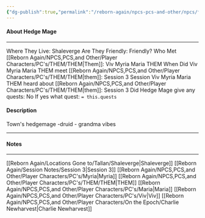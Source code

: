 ```yaml
---
{"dg-publish":true,"permalink":"/reborn-again/npcs-pcs-and-other/npcs/friendly/hedge-mage/"}
---
```



#### About Hedge Mage
---
Where They Live: Shaleverge
Are They Friendly: Friendly?
Who Met [[Reborn Again/NPCS,PCS,and Other/Player Characters/PC's/THEM/THEM\|Them]]: Viv Myria Maria THEM
When Did Viv Myria Maria THEM meet [[Reborn Again/NPCS,PCS,and Other/Player Characters/PC's/THEM/THEM\|them]]: Session 3
Session Viv Myria Maria THEM heard about [[Reborn Again/NPCS,PCS,and Other/Player Characters/PC's/THEM/THEM\|them]]: Session 3
Did Hedge Mage give any quests: No
	If yes what quest: `= this.quests`


#### Description
Town's hedgemage -druid - grandma vibes

---

#### Notes
---
[[Reborn Again/Locations Gone to/Tallan/Shaleverge\|Shaleverge]]
[[Reborn Again/Session Notes/Session 3\|Session 3]]
[[Reborn Again/NPCS,PCS,and Other/Player Characters/PC's/Myria\|Myria]]
[[Reborn Again/NPCS,PCS,and Other/Player Characters/PC's/THEM/THEM\|THEM]]
[[Reborn Again/NPCS,PCS,and Other/Player Characters/PC's/Maria\|Maria]]
[[Reborn Again/NPCS,PCS,and Other/Player Characters/PC's/Viv\|Viv]]
[[Reborn Again/NPCS,PCS,and Other/Player Characters/On the Epoch/Charlie Newharvest\|Charlie Newharvest]]


